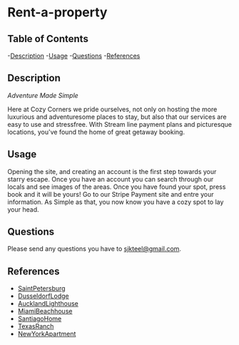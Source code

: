 # Rent-a-property


## Table of Contents
-[Description](#description)
-[Usage](#usage)
-[Questions](#questions)
-[References](#references)

## Description
*Adventure Made Simple* 

Here at Cozy Corners we pride ourselves, not only on hosting the more luxurious and adventuresome places to stay, but also that our services are easy to use and stressfree. With Stream line payment plans and picturesque locations, you've found the home of great getaway booking.


## Usage
Opening the site, and creating an account is the first step towards your starry escape. Once you have an account you can search through our locals and see images of the areas. Once you have found your spot, press book and it will be yours! Go to our Stripe Payment site and entre your information. As Simple as that, you now know you have a cozy spot to lay your head.  
## Questions

Please send any questions you have to [sjkteel@gmail.com](sjkteel@gmail.com).

## References 

- [SaintPetersburg](https://www.pexels.com/photo/buildings-of-church-of-saint-catherine-in-saint-petersburg-17026678/)
- [DusseldorfLodge](https://www.pexels.com/photo/body-of-water-near-houses-2773415/)
- [AucklandLighthouse](https://www.pexels.com/photo/wooden-steps-to-lighthouse-in-evening-4061436/)
- [MiamiBeachhouse](https://www.pexels.com/photo/white-concrete-building-near-green-tree-3665354/)
- [SantiagoHome](https://www.pexels.com/photo/city-people-street-hotel-16157578/)
- [TexasRanch](https://www.pexels.com/photo/agriculture-barn-clouds-cloudy-206768/)
- [NewYorkApartment](https://www.pexels.com/photo/city-street-and-apartments-facade-in-brooklyn-new-york-usa-6408235/)
